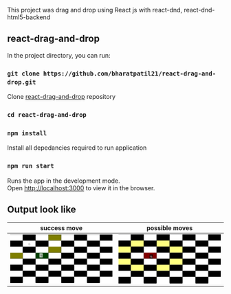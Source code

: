 This project was drag and drop using React js with react-dnd, react-dnd-html5-backend

## react-drag-and-drop

In the project directory, you can run:

### `git clone https://github.com/bharatpatil21/react-drag-and-drop.git`

Clone [react-drag-and-drop](https://github.com/bharatpatil21/react-drag-and-drop) repository

### `cd react-drag-and-drop`
### `npm install`

Install all depedancies required to run application

### `npm run start`

Runs the app in the development mode.<br />
Open [http://localhost:3000](http://localhost:3000) to view it in the browser.



## Output look like

| success move | possible moves  |
|------------|-------------|
| <img src="./public/move_success.png" width="350"> | <img src="./public/possible_case.png" width="350"> |